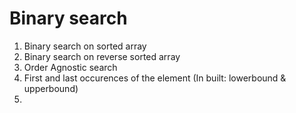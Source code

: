 # Binary search

1) Binary search on sorted array
2) Binary search on reverse sorted array
3) Order Agnostic search
4) First and last occurences of the element (In built: lowerbound & upperbound)
5) 
